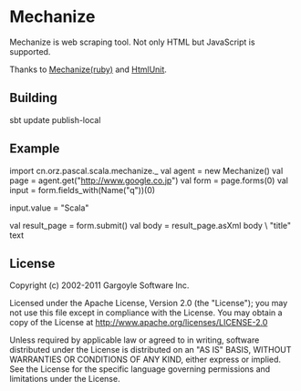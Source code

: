 # Mechanize

Mechanize is web scraping tool. 
Not only HTML but JavaScript is supported. 

Thanks to  [Mechanize(ruby)](https://github.com/tenderlove/mechanize) and [HtmlUnit](http://htmlunit.sourceforge.net/). 

## Building
  sbt update publish-local

## Example
  import cn.orz.pascal.scala.mechanize._
  val agent = new Mechanize()
  val page  = agent.get("http://www.google.co.jp")
  val form  = page.forms(0)
  val input = form.fields_with(Name("q"))(0)
 
  input.value = "Scala"
  
  val result_page = form.submit()
  val body = result_page.asXml
  body \\ "title" text


## License 
 Copyright (c) 2002-2011 Gargoyle Software Inc.

 Licensed under the Apache License, Version 2.0 (the "License");
 you may not use this file except in compliance with the License.
 You may obtain a copy of the License at
 http://www.apache.org/licenses/LICENSE-2.0
 
 Unless required by applicable law or agreed to in writing, software
 distributed under the License is distributed on an "AS IS" BASIS,
 WITHOUT WARRANTIES OR CONDITIONS OF ANY KIND, either express or implied.
 See the License for the specific language governing permissions and
 limitations under the License.

